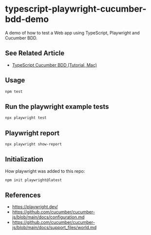 typescript-playwright-cucumber-bdd-demo
==

A demo of how to test a Web app using TypeScript, Playwright and Cucumber BDD.

## See Related Article

* [TypeScript Cucumber BDD (Tutorial, Mac)](https://scriptable.com/typescript/typescript-cucumber-bdd)

## Usage 

```sh
npm test
```

## Run the playwright example tests

```sh
npx playwright test
```

## Playwright report

```sh
npx playwright show-report
```

## Initialization

How playwright was added to this repo:

```sh
npm init playwright@latest
```

## References

* https://playwright.dev/
* https://github.com/cucumber/cucumber-js/blob/main/docs/configuration.md
* https://github.com/cucumber/cucumber-js/blob/main/docs/support_files/world.md
